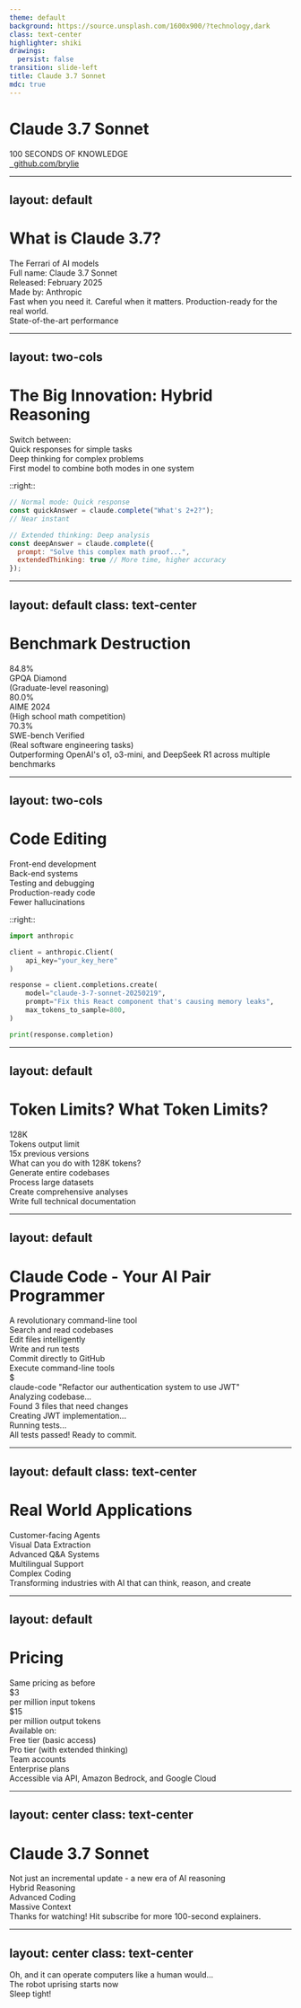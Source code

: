 ```yaml
---
theme: default
background: https://source.unsplash.com/1600x900/?technology,dark
class: text-center
highlighter: shiki
drawings:
  persist: false
transition: slide-left
title: Claude 3.7 Sonnet
mdc: true
---
```


# Claude 3.7 Sonnet

<div class="text-6xl font-bold text-gradient-red-blue mb-4">100 SECONDS OF KNOWLEDGE</div>

<div class="abs-br m-6 flex gap-2 text-xl">
  <a href="https://github.com/brylie/create-with-brylie" target="_blank" class="text-xl slidev-icon-btn opacity-50 !border-none !hover:text-white">
    <carbon-logo-github />&nbsp;
    github.com/brylie
  </a>
</div>

<!--
Claude 3.7 Sonnet just dropped and it's changing the AI game. I'm going to break down this monster in just 100 seconds.
-->

---
layout: default
---

# What is Claude 3.7?

<div class="text-xl mt-2">
  <div class="grid grid-cols-2 gap-16">
    <div>
      <div class="text-5xl font-bold mb-4 text-purple-400">The Ferrari of AI models</div>
      <div class="text-base opacity-70">Full name: Claude 3.7 Sonnet</div>
      <div class="text-base opacity-70">Released: February 2025</div>
      <div class="text-base opacity-70">Made by: Anthropic</div>
      <div class="mt-8 text-lg">
        Fast when you need it. Careful when it matters. Production-ready for the real world.
      </div>
    </div>
    <div class="flex items-center justify-center">
      <div class="text-center">
        <div class="flex justify-center">
          <carbon:rocket class="text-9xl text-blue-500"/>
        </div>
        <div class="text-2xl font-bold mt-4">State-of-the-art performance</div>
      </div>
    </div>
  </div>
</div>

<!--
Claude 3.7 is Anthropic's latest AI model blowing up the charts on nearly every benchmark. Think of it as the Ferrari of AI models - fast when you need it, but with the option to slow down and think carefully when the problem gets complex.
-->

---
layout: two-cols
---

# The Big Innovation: Hybrid Reasoning

<div class="text-2xl font-bold mb-6 text-green-400">Switch between:</div>

<div class="mb-4 flex items-center">
  <carbon:flash class="text-yellow-400 text-3xl mr-4"/>
  <span class="text-xl">Quick responses for simple tasks</span>
</div>

<div class="mb-4 flex items-center">
  <carbon:idea class="text-blue-400 text-3xl mr-4"/>
  <span class="text-xl">Deep thinking for complex problems</span>
</div>

<div class="text-base opacity-70 mt-8">
  First model to combine both modes in one system
</div>

::right::

```js
// Normal mode: Quick response
const quickAnswer = claude.complete("What's 2+2?"); 
// Near instant

// Extended thinking: Deep analysis 
const deepAnswer = claude.complete({
  prompt: "Solve this complex math proof...",
  extendedThinking: true // More time, higher accuracy
});
```

<!--
The killer feature? Something Anthropic calls "hybrid reasoning." Claude can now toggle between quick responses and deep, step-by-step thinking. It's like having both a sprinter and chess grandmaster in one package.
-->

---
layout: default
class: text-center
---

# Benchmark Destruction

<div class="grid grid-cols-3 gap-4 mt-12">
  <div class="flex flex-col items-center border border-gray-400 rounded-lg p-6 bg-gray-800 bg-opacity-50">
    <div class="text-5xl font-bold text-blue-400 mb-4">84.8%</div>
    <div class="text-xl">GPQA Diamond</div>
    <div class="text-sm opacity-70">(Graduate-level reasoning)</div>
  </div>
  <div class="flex flex-col items-center border border-gray-400 rounded-lg p-6 bg-gray-800 bg-opacity-50">
    <div class="text-5xl font-bold text-green-400 mb-4">80.0%</div>
    <div class="text-xl">AIME 2024</div>
    <div class="text-sm opacity-70">(High school math competition)</div>
  </div>
  <div class="flex flex-col items-center border border-gray-400 rounded-lg p-6 bg-gray-800 bg-opacity-50">
    <div class="text-5xl font-bold text-purple-400 mb-4">70.3%</div>
    <div class="text-xl">SWE-bench Verified</div>
    <div class="text-sm opacity-70">(Real software engineering tasks)</div>
  </div>
</div>

<div class="mt-12 text-xl text-yellow-400">
  Outperforming OpenAI's o1, o3-mini, and DeepSeek R1 across multiple benchmarks
</div>

<!--
Claude 3.7 is shredding the competition on benchmarks. Look at these numbers:

- GPQA Diamond: 84.8% with extended thinking
- AIME 2024 math: 80%
- SWE-bench Verified: 70.3% with scaffold

That SWE-bench result means it can solve real software engineering problems better than most junior devs.
-->

---
layout: two-cols
---

# Code Editing

<div class="text-xl mt-4">
  <div class="flex items-center mb-4">
    <carbon:checkmark-filled class="text-green-500 mr-2"/> Front-end development
  </div>
  <div class="flex items-center mb-4">
    <carbon:checkmark-filled class="text-green-500 mr-2"/> Back-end systems
  </div>
  <div class="flex items-center mb-4">
    <carbon:checkmark-filled class="text-green-500 mr-2"/> Testing and debugging
  </div>
  <div class="flex items-center mb-4">
    <carbon:checkmark-filled class="text-green-500 mr-2"/> Production-ready code
  </div>
  <div class="flex items-center mb-4">
    <carbon:checkmark-filled class="text-green-500 mr-2"/> Fewer hallucinations
  </div>
</div>

::right::

```python
import anthropic

client = anthropic.Client(
    api_key="your_key_here"
)

response = client.completions.create(
    model="claude-3-7-sonnet-20250219",
    prompt="Fix this React component that's causing memory leaks",
    max_tokens_to_sample=800,
)

print(response.completion)
```

<!--
For developers, Claude 3.7 is a game changer. It does front-end, back-end, debugging, all with fewer hallucinations and more production-ready code.
-->

---
layout: default
---

# Token Limits? What Token Limits?

<div class="grid grid-cols-2 gap-12 mt-8">
  <div class="flex flex-col items-center justify-center">
    <div class="text-8xl font-bold text-blue-500">128K</div>
    <div class="text-2xl mt-4">Tokens output limit</div>
    <div class="text-base opacity-70 mt-2">15x previous versions</div>
  </div>
  <div class="flex flex-col justify-center">
    <div class="text-xl mb-4">What can you do with 128K tokens?</div>
    <div class="flex items-center mb-3">
      <carbon:document class="text-yellow-500 mr-2"/> Generate entire codebases
    </div>
    <div class="flex items-center mb-3">
      <carbon:document class="text-yellow-500 mr-2"/> Process large datasets
    </div>
    <div class="flex items-center mb-3">
      <carbon:document class="text-yellow-500 mr-2"/> Create comprehensive analyses
    </div>
    <div class="flex items-center">
      <carbon:document class="text-yellow-500 mr-2"/> Write full technical documentation
    </div>
  </div>
</div>

<!--
Remember when AI models had tiny context windows? Claude 3.7 laughs at that with a massive 128,000 token output limit. That's about 15 times more than previous versions. Want to generate an entire codebase? Now you can.
-->

---
layout: default
---

# Claude Code - Your AI Pair Programmer

<div class="grid grid-cols-2 gap-8 mt-8">
  <div>
    <div class="text-xl mb-6">A revolutionary command-line tool</div>
    <div class="flex items-center mb-4">
      <carbon:search class="text-blue-400 mr-2"/> Search and read codebases
    </div>
    <div class="flex items-center mb-4">
      <carbon:edit class="text-blue-400 mr-2"/> Edit files intelligently
    </div>
    <div class="flex items-center mb-4">
      <carbon:chemistry class="text-blue-400 mr-2"/> Write and run tests
    </div>
    <div class="flex items-center mb-4">
      <carbon:cloud class="text-blue-400 mr-2"/> Commit directly to GitHub
    </div>
    <div class="flex items-center mb-4">
      <carbon:terminal class="text-blue-400 mr-2"/> Execute command-line tools
    </div>
  </div>
  <div class="flex flex-col justify-center">
    <div class="bg-gray-900 p-4 rounded-lg font-mono text-sm">
      <div class="text-gray-400">$</div>
      <div class="text-green-400">claude-code "Refactor our authentication system to use JWT"</div>
      <div class="text-gray-300 mt-2">Analyzing codebase...</div>
      <div class="text-gray-300">Found 3 files that need changes</div>
      <div class="text-gray-300">Creating JWT implementation...</div>
      <div class="text-gray-300">Running tests...</div>
      <div class="text-green-500">All tests passed! Ready to commit.</div>
    </div>
  </div>
</div>

<!--
Anthropic also dropped Claude Code, a command-line tool that's like having a senior dev watching over your shoulder. It can search codebases, write tests, commit to GitHub, and more.
-->

---
layout: default
class: text-center
---

# Real World Applications

<div class="grid grid-cols-5 gap-4 mt-12">
  <div class="flex flex-col items-center p-4">
    <carbon:chat class="text-5xl text-blue-400 mb-4"/>
    <div class="text-sm">Customer-facing Agents</div>
  </div>
  <div class="flex flex-col items-center p-4">
    <carbon:chart-line class="text-5xl text-green-400 mb-4"/>
    <div class="text-sm">Visual Data Extraction</div>
  </div>
  <div class="flex flex-col items-center p-4">
    <carbon:search class="text-5xl text-yellow-400 mb-4"/>
    <div class="text-sm">Advanced Q&A Systems</div>
  </div>
  <div class="flex flex-col items-center p-4">
    <carbon:earth class="text-5xl text-purple-400 mb-4"/>
    <div class="text-sm">Multilingual Support</div>
  </div>
  <div class="flex flex-col items-center p-4">
    <carbon:code class="text-5xl text-red-400 mb-4"/>
    <div class="text-sm">Complex Coding</div>
  </div>
</div>

<div class="mt-12 text-xl">
  Transforming industries with AI that can think, reason, and create
</div>

<!--
This isn't just theoretical. Claude 3.7 excels at:

- Customer-facing AI agents
- Visual data extraction
- Advanced Q&A systems
- Multilingual support
- Complex coding projects
-->

---
layout: default
---

# Pricing

<div class="grid grid-cols-2 gap-16 mt-12">
  <div class="flex flex-col items-center justify-center">
    <div class="text-4xl font-bold mb-4">Same pricing as before</div>
    <div class="text-2xl text-green-400 mt-6">$3</div>
    <div class="text-base">per million input tokens</div>
    <div class="text-2xl text-green-400 mt-6">$15</div>
    <div class="text-base">per million output tokens</div>
  </div>
  <div>
    <div class="text-xl mb-6">Available on:</div>
    <div class="flex items-center mb-4">
      <carbon:user class="text-blue-400 mr-2"/> Free tier (basic access)
    </div>
    <div class="flex items-center mb-4">
      <carbon:user-profile class="text-blue-400 mr-2"/> Pro tier (with extended thinking)
    </div>
    <div class="flex items-center mb-4">
      <carbon:partnership class="text-blue-400 mr-2"/> Team accounts
    </div>
    <div class="flex items-center mb-4">
      <carbon:enterprise class="text-blue-400 mr-2"/> Enterprise plans
    </div>
    <div class="flex items-center mt-8">
      <carbon:api class="text-yellow-400 mr-2"/> Accessible via API, Amazon Bedrock, and Google Cloud
    </div>
  </div>
</div>

<!--
Here's the kicker - same pricing as before: $3 per million input tokens, $15 per million output tokens. Extended thinking mode is available on all paid plans.
-->

---
layout: center
class: text-center
---

# Claude 3.7 Sonnet

<div class="text-3xl mb-8">Not just an incremental update - a new era of AI reasoning</div>

<div class="flex justify-center gap-8 mt-12">
  <div class="flex flex-col items-center">
    <carbon:idea class="text-6xl text-yellow-400 mb-4"/>
    <div>Hybrid Reasoning</div>
  </div>
  <div class="flex flex-col items-center">
    <carbon:code class="text-6xl text-blue-400 mb-4"/>
    <div>Advanced Coding</div>
  </div>
  <div class="flex flex-col items-center">
    <carbon:document class="text-6xl text-green-400 mb-4"/>
    <div>Massive Context</div>
  </div>
</div>

<div class="mt-16 text-xl opacity-80">
  Thanks for watching! Hit subscribe for more 100-second explainers.
</div>

<!--
Claude 3.7 Sonnet isn't just an incremental update - it's a fundamental shift in how AI models can reason. The combination of speed, deep thinking, and massive context windows makes this a serious contender for the AI throne.

Thanks for watching! Hit subscribe for more 100-second explainers, and remember: the AI revolution won't be televised - it'll be tokenized.
-->

---
layout: center
class: text-center
---

<div class="text-3xl mb-12">Oh, and it can operate computers like a human would...</div>

<div class="flex justify-center">
  <carbon:warning-alt class="text-6xl text-yellow-400 mb-4"/>
</div>

<div class="text-2xl mt-8 text-red-400">
  The robot uprising starts now
</div>

<div class="text-xl mt-4 opacity-70">
  Sleep tight!
</div>

<!--
Oh, and it can operate computers like a human would. Move the cursor, click buttons, type text - basically, the robot uprising starts now. Sleep tight!
-->